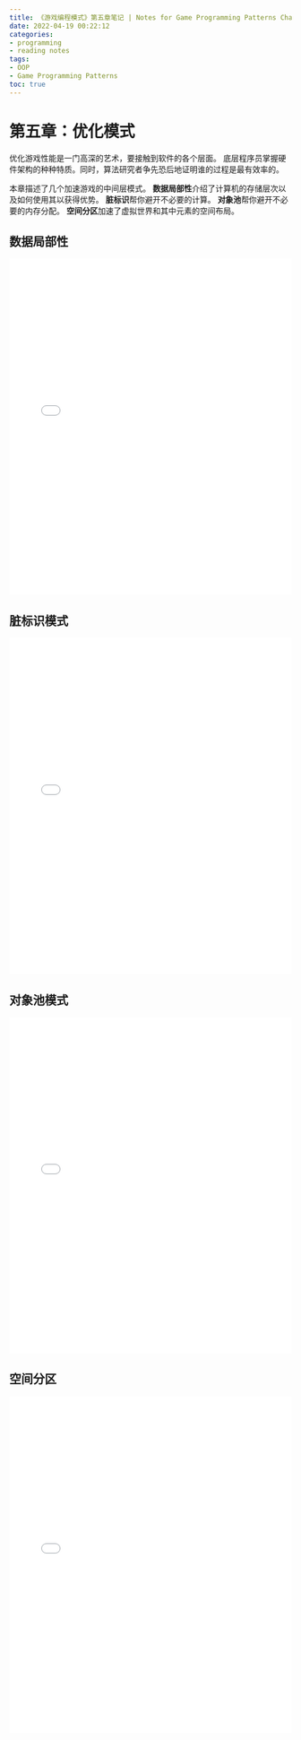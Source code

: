 ```yaml
---
title: 《游戏编程模式》第五章笔记 | Notes for Game Programming Patterns Chapter 05
date: 2022-04-19 00:22:12
categories: 
- programming
- reading notes
tags:
- OOP
- Game Programming Patterns
toc: true
---
```


# 第五章：优化模式

优化游戏性能是一门高深的艺术，要接触到软件的各个层面。 底层程序员掌握硬件架构的种种特质。同时，算法研究者争先恐后地证明谁的过程是最有效率的。

本章描述了几个加速游戏的中间层模式。 **数据局部性**介绍了计算机的存储层次以及如何使用其以获得优势。 **脏标识**帮你避开不必要的计算。 **对象池**帮你避开不必要的内存分配。 **空间分区**加速了虚拟世界和其中元素的空间布局。

## 数据局部性

<embed src="./数据局部性 · Optimization Patterns · 游戏设计模式.pdf" type="application/pdf" width="100%" height="600px">

## 脏标识模式

<embed src="./脏标识模式 · Optimization Patterns · 游戏设计模式.pdf" type="application/pdf" width="100%" height="600px">

## 对象池模式

<embed src="./对象池模式 · Optimization Patterns · 游戏设计模式.pdf" type="application/pdf" width="100%" height="600px">

## 空间分区

<embed src="./空间分区 · Optimization Patterns · 游戏设计模式.pdf" type="application/pdf" width="100%" height="600px">